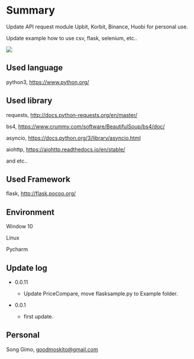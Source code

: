# Summary
Update API request module Upbit, Korbit, Binance, Huobi for personal use. 

Update example how to use csv, flask, selenium, etc..



![](../header.png)


## Used language
python3, https://www.python.org/

## Used library
requests, http://docs.python-requests.org/en/master/

bs4, https://www.crummy.com/software/BeautifulSoup/bs4/doc/

asyncio, https://docs.python.org/3/library/asyncio.html

aiohttp, https://aiohttp.readthedocs.io/en/stable/

and etc..

## Used Framework
flask, http://flask.pocoo.org/

## Environment
Window 10

Linux

Pycharm


## Update log
* 0.0.11
    * Update PriceCompare, move flasksample.py to Example folder.

* 0.0.1
    * first update.

## Personal
Song Gimo, goodmoskito@gmail.com

